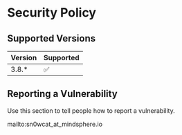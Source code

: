 # Security Policy

## Supported Versions

| Version | Supported          |
| ------- | ------------------ |
| 3.8.*   | :white_check_mark: |

## Reporting a Vulnerability

Use this section to tell people how to report a vulnerability.

mailto:sn0wcat_at_mindsphere.io
